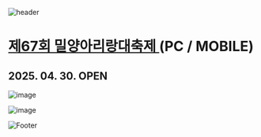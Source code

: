 ![header](https://capsule-render.vercel.app/api?type=wave&color=auto&height=150&section=header&text=2025.%2004.%2025%20-%2004.%2029&fontSize=60)

# <a href="https://onlinepage.co.kr/2025miryangArirang/"> 제67회 밀양아리랑대축제 </a> (PC / MOBILE)

## 2025. 04. 30. OPEN

![image](https://github.com/user-attachments/assets/44b0b5f6-8070-427d-b7cd-ef14393eb9a4)

![image](https://github.com/user-attachments/assets/6b7eb482-a19a-4348-950b-3e73804f193d)

![Footer](https://capsule-render.vercel.app/api?type=waving&color=auto&height=200&section=footer)




